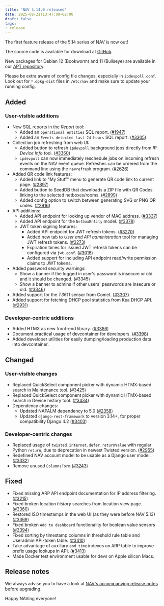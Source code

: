 ```yaml
---
title: 'NAV 5.14.0 released'
date: 2025-08-21T13:47:00+02:00
draft: false
tags:
- release
---
```


The first feature release of the 5.14 series of NAV is now out!

The source code is available for download at [GitHub](https://github.com/UNINETT/nav/releases).

New packages for Debian 12 (Bookworm) and 11 (Bullseye) are available in our [APT
repository](https://nav.uninett.no/install-instructions/#debian).

Please be extra aware of config file changes, especially in
`ipdevpoll.conf`. Look out for `*.dpkg-dist` files in `/etc/nav` and make sure
to update your running config.

## Added

### User-visible additions

- New SQL reports in the *Report* tool:
  - Added an `operational entities` SQL report.  ([#1947](https://github.com/Uninett/nav/issues/1947))
  - Added an `Events detected last 24 hours` SQL report.  ([#3305](https://github.com/Uninett/nav/issues/3305))
- Collection job refreshing from web UI:
  - Added button to refresh `ipdevpoll` background jobs directly from *IP Device Info* tool. ([#3350](https://github.com/Uninett/nav/issues/3350))
  - `ipdevpoll` can now immediately reschedule jobs on incoming refresh events on the NAV event queue. Refreshes can be ordered from the command line using the `navrefresh` program.  ([#2626](https://github.com/Uninett/nav/issues/2626))
- Added QR code link features:
  - Added link to "My Stuff" menu to generate QR code link to current page.  ([#2897](https://github.com/Uninett/nav/issues/2897))
  - Added button to SeedDB that downloads a ZIP file with QR Codes linking to the selected netboxes/rooms. ([#2899](https://github.com/Uninett/nav/issues/2899))
  - Added config option to switch between generating SVG or PNG QR codes.  ([#2916](https://github.com/Uninett/nav/issues/2916))
- API additions:
  - Added API endpoint for looking up vendor of MAC address.  ([#3337](https://github.com/Uninett/nav/issues/3337))
  - Added API endpoint for the `NetboxEntity` model.  ([#3378](https://github.com/Uninett/nav/issues/3378))
  - JWT token signing features:
    - Added API endpoint for JWT refresh tokens.  ([#3270](https://github.com/Uninett/nav/issues/3270))
    - Added new tab to *User and API administration* tool for managing JWT refresh tokens.  ([#3273](https://github.com/Uninett/nav/issues/3273))
    - Expiration times for issued JWT refresh tokens can be configured via `jwt.conf`. ([#3016](https://github.com/Uninett/nav/issues/3016))
    - Added support for including API endpoint read/write permission claims to JWT tokens.
- Added password security warnings:
  - Show a banner if the logged in user's password is insecure or old and it should be changed. ([#3345](https://github.com/Uninett/nav/issues/3345))
  - Show a banner to admins if other users' passwords are insecure or old.  ([#3346](https://github.com/Uninett/nav/issues/3346))
- Added support for the *T3611* sensor from Comet.  ([#3307](https://github.com/Uninett/nav/issues/3307))
- Added support for fetching DHCP pool statistics from Kea DHCP API.  ([#2931](https://github.com/Uninett/nav/issues/2931))


### Developer-centric additions

- Added HTMX as new front-end library.  ([#3386](https://github.com/Uninett/nav/issues/3386))
- Document practical usage of devcontainer for developers.  ([#3398](https://github.com/Uninett/nav/issues/3398))
- Added developer utilities for easily dumping/loading production data into devcontainer.

## Changed

### User-visible changes

- Replaced QuickSelect component picker with dynamic HTMX-based search in Maintenance tool.  ([#3425](https://github.com/Uninett/nav/issues/3425))
- Replaced QuickSelect component picker with dynamic HTMX-based search in Device history tool.  ([#3434](https://github.com/Uninett/nav/issues/3434))
- Dependency changes:
  - Updated NAPALM dependency to 5.0 ([#2358](https://github.com/Uninett/nav/issues/2358))
  - Updated `django-rest-framework` to version 3.14+, for proper compatibility Django 4.2 ([#3403](https://github.com/Uninett/nav/issues/3403))

### Developer-centric changes

- Replaced usage of `twisted.internet.defer.returnValue` with regular Python `return`, due to deprecation in newest Twisted version.  ([#2955](https://github.com/Uninett/nav/issues/2955))
- Redefined NAV account model to be usable as a Django user model.  ([#3332](https://github.com/Uninett/nav/issues/3332))
- Remove unused `ColumnsForm` ([#3243](https://github.com/Uninett/nav/issues/3243))


## Fixed

- Fixed missing ARP API endpoint documentation for IP address filtering.  ([#3215](https://github.com/Uninett/nav/issues/3215))
- Fixed broken location *history* searches from location view page.  ([#3360](https://github.com/Uninett/nav/issues/3360))
- Restored ISO timestamps in the web UI (as they were before NAV 5.13) ([#3369](https://github.com/Uninett/nav/issues/3369))
- Fixed broken `Add to dashboard` functionality for boolean value sensors ([#3394](https://github.com/Uninett/nav/issues/3394))
- Fixed sorting by timestamp columns in threshold rule table and Useradmin API-token table. ([#3410](https://github.com/Uninett/nav/pull/3410))
- Take advantage of auxiliary `end_time` indexes on ARP table to improve prefix usage lookups in API. ([#3413](https://github.com/Uninett/nav/pull/3413))
- Made Docker test environment usable for devs on Apple silicon Macs.

## Release notes

We always advise you to have a look at [NAV's accompanying release notes](https://nav.readthedocs.io/en/latest/release-notes.html#nav-5-14) before upgrading.

Happy NAVing everyone!

